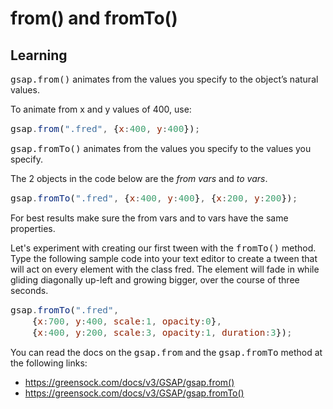 <style>
code, pre {
  font-size: 0.9rem;
}
</style>

# from() and fromTo()

## Learning

`gsap.from()` animates from the values you specify to the object’s natural values.

To animate from x and y values of 400, use:

```javascript
gsap.from(".fred", {x:400, y:400});
```
`gsap.fromTo()` animates from the values you specify to the values you specify.

The 2 objects in the code below are the *from vars* and *to vars*.

```javascript
gsap.fromTo(".fred", {x:400, y:400}, {x:200, y:200});
```
For best results make sure the from vars and to vars have the same properties.

Let's experiment with creating our first tween with the `fromTo()` method. Type the following sample code into your text editor to create a tween that will act on every element with the class fred. The element will fade in while gliding diagonally up-left and growing bigger, over the course of three seconds.
```javascript
gsap.fromTo(".fred", 
    {x:700, y:400, scale:1, opacity:0},
	{x:400, y:200, scale:3, opacity:1, duration:3});
```
You can read the docs on the `gsap.from` and the `gsap.fromTo` method at the following links:
- https://greensock.com/docs/v3/GSAP/gsap.from()
- https://greensock.com/docs/v3/GSAP/gsap.fromTo()